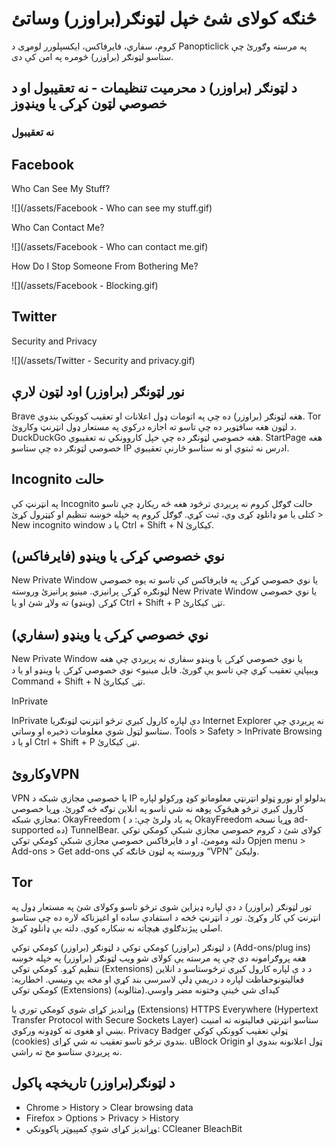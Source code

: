 
# څنګه کولای شئ خپل لټونګر(براوزر) وساتئ

کروم، سفاري، فایرفاکس، ایکسپلورر
لومړی د Panopticlick په مرسته وګورئ چې ستاسو لټونګر (براوزر) څومره په امن کې دی.

## د لټونګر (براوزر) د محرمیت تنظیمات - نه تعقیبول او د خصوصي لټون کړکۍ یا وینډوز  

###  نه تعقیبول

## Facebook

Who Can See My Stuff?

![](/assets/Facebook - Who can see my stuff.gif)


Who Can Contact Me?

![](/assets/Facebook - Who can contact me.gif)



How Do I Stop Someone From Bothering Me?

![](/assets/Facebook - Blocking.gif)




## Twitter

Security and Privacy

![](/assets/Twitter - Security  and privacy.gif)



## نور لټونګر (براوزر) اود  لټون لارې
Brave هغه لټونګر (براوزر) ده چې په اتومات ډول اعلانات او تعقیب کوونکي بندوي.
Tor د لټون هغه سافټویر ده چې تاسو ته اجازه درکوي په مستعار ډول انټرنټ وکاروئ.
DuckDuckGo هغه خصوصي  لټونګر ده چې خپل کاروونکي نه تعقیبوي.
StartPage هغه خصوصي لټونګر ده چې ستاسو IP ادرس نه ثبتوي او نه ستاسو څارنې تعقیبوي.


##   Incognito حالت
په انټرنټ کې Incognito حالت  ګوګل کروم نه پریږدي ترڅود هغه څه ریکارډ چې تاسو کتلی یا مو ډانلوډ کړی وي، ثبت کړي.
ګوګل کروم په خپله خوښه تنظیم او کڼټرول کړئ > New incognito window
 یا د Ctrl + Shift + N کیکاږئ.



## (نوي خصوصي کړکۍ یا وینډو (فایرفاکس 
New Private Window یا نوي خصوصي کړکۍ په فایرفاکس کې تاسو ته یوه خصوصي لټونګره کړکۍ پرانیزي.
مینیو پرانیزئ وروسته New Private Window یا نوي خصوصي کړکۍ (وینډو) ته ولاړ شئ 
او یا  Ctrl + Shift + P تڼۍ کیکاږئ.


##  (نوي خصوصي کړکۍ یا وینډو (سفاري


New Private Window یا نوي خصوصي کړکۍ یا وینډو سفاري نه پریږدي چې هغه ویبپاڼې تعقیب کړي چې تاسو یې ګورئ.
فایل مینیو> نوي خصوصي کړکۍ یا وینډو
او یا د Command + Shift + N تڼۍ کیکاږئ.


InPrivate

InPrivate دې لپاره کارول کیږي ترڅو انټرنټ لټونګریا Internet Explorer نه پریږدي چې ستاسو لټول شوي معلومات ذخیره او وساتي.
Tools > Safety > InPrivate Browsing
او یا د Ctrl + Shift + P تڼۍ کیکاږئ.


##  وکاروئVPN 


VPN یا خصوصي مجازي شبکه  د  IP بدلولو او نورو ټولو انټرنټي معلوماتو کوډ ورکولو لپاره کارول کیږي ترڅو هیڅوک پوهه نه شي تاسو په انلاین توګه څه ګورئ.
وړیا خصوصي مجازي شبکه:  OkayFreedom ( په یاد ولرئ چې: د  OkayFreedom وړیا نسخه  ad-supported ده) TunnelBear. کولای شئ د کروم خصوصي مجازي شبکې کومکي توکي دلته ومومئ، او د فایرفاکس خصوصي مجازي شبکې کومکي توکي  Opjen menu > Add-ons > Get add-ons وروسته  په لټون څانګه کې “VPN” ولیکئ.




## Tor
تور لټونګر (براوزر) د دې لپاره ډیزاین شوی ترڅو تاسو وکولای شئ په مستعار ډول په انټرنټ کې کار وکړئ. تور د انټرنټ څخه د استفادې ساده او اغیزناکه لاره ده چې ستاسو اصلي پیژندګلوي هیچاته نه ښکاره کوي. 
دلته یې ډانلوډ کړئ.

د لټونګر (براوزر) کومکي توکي
د لټونګر (براوزر) کومکي توکي (Add-ons/plug ins) هغه پروګرامونه دي چې په مرسته یې کولای شو ویب لټونګر (براوزر) په خپله خوښه تنظیم کړو. کومکي توکي (Extensions) د د ې لپاره کارول کیږي ترڅوستاسو د انلاین فعالیتونوحفاظت لپاره د دریمې ډلې لاسرسی بند کړي او مخه یې ونیسي. اخطاریه: کومکي توکي (Extensions) کیدای شي ځینې وختونه مضر واوسي.(مثالونه)


وړاندیز کړای شوي کومکي توري یا (Extensions)
HTTPS Everywhere  (Hypertext Transfer Protocol with Secure Sockets Layer)
ستاسو انټرنټي فعالیتونه ته امنیت بښي او هغوی ته کوډونه ورکوي.
Privacy Badger ټولې تعقیب کوونکې کوکي (cookies) بندوي ترڅو تاسو تعقیب نه شي کړای.
uBlock Origin ټول اعلانونه بندوي او نه پریږدي ستاسو مخ ته راشي.

## د لټونګر(براوزر) تاریخچه پاکول

- Chrome > History > Clear browsing data 
- Firefox > Options > Privacy > History
- وړاندیز کړای شوې کمپیوټر پاکوونکي: 
CCleaner
BleachBit



